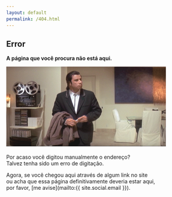```yaml
---
layout: default
permalink: /404.html
---
```


## <span class="bad"> <i class="fa fa-exclamation-circle fa-lg"></i> Error  </span>

__A página que você procura não está aqui.__

![Deu ruim.gif](/assets/img/error.gif) 
<br><br>
Por acaso você digitou manualmente o endereço? <br>
Talvez tenha sido um erro de digitação.

Agora, se você chegou aqui através de algum link no site <br>
ou acha que essa página definitivamente deveria estar aqui, <br>
por favor, [me avise](mailto:{{ site.social.email }}). 

